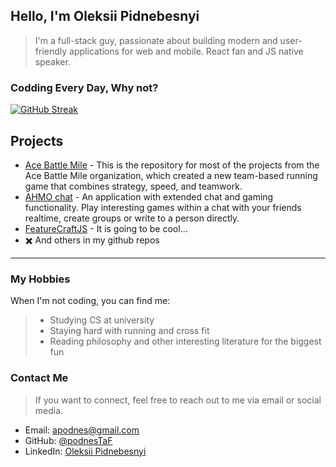 ## Hello, I'm Oleksii Pidnebesnyi
> I'm a full-stack guy, passionate about building modern and user-friendly applications for web and mobile. React fan and JS native speaker.

### Codding Every Day, Why not?
[![GitHub Streak](https://streak-stats.demolab.com/?user=podnesTaF)](https://git.io/streak-stats)

## Projects
- [Ace Battle Mile](https://github.com/podnesTaF/AceBattleEvents) - This is the repository for most of the projects from the Ace Battle Mile organization, which created a new team-based running game that combines strategy, speed, and teamwork.
- [AHMO chat](https://github.com/podnesTaF/ahmo-frontend-class19) - An application with extended chat and gaming functionality. Play interesting games within a chat with your friends realtime, create groups or write to a person directly.
- [FeatureCraftJS](https://github.com/podnesTaF/FeatureCraftJs) - It is going to be cool...
- ✖️ And others in my github repos
---

### My Hobbies
When I'm not coding, you can find me:
>- Studying CS at university
>- Staying hard with running and cross fit
>- Reading philosophy and other interesting literature for the biggest fun
### Contact Me
> If you want to connect, feel free to reach out to me via email or social media.
- Email: apodnes@gmail.com
- GitHub: [@podnesTaF](https://github.com/podnesTaF)
- LinkedIn: [Oleksii Pidnebesnyi](https://www.linkedin.com/in/oleksii-pidnebesnyi-5a50a625b/)
